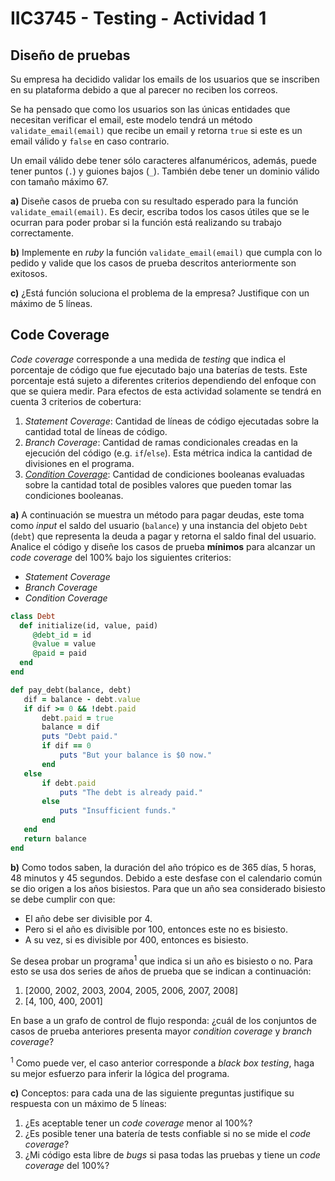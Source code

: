 # IIC3745 - Testing - Actividad 1

## Diseño de pruebas

Su empresa ha decidido validar los emails de los usuarios que se inscriben en su plataforma debido a que al parecer no reciben los correos.

Se ha pensado que como los usuarios son las únicas entidades que necesitan verificar el email, este modelo tendrá un método `validate_email(email)` que recibe un email y retorna `true` si este es un email válido y `false` en caso contrario.

Un email válido debe tener sólo caracteres alfanuméricos, además, puede tener puntos (`.`) y guiones bajos (`_`). También debe tener un dominio válido con tamaño máximo 67.

**a)** Diseñe casos de prueba con su resultado esperado para la función `validate_email(email)`. Es decir, escriba todos los casos útiles que se le ocurran para poder probar si la función está realizando su trabajo correctamente.

**b)** Implemente en _ruby_ la función `validate_email(email)` que cumpla con lo pedido y valide que los casos de prueba descritos anteriormente son exitosos.

**c)** ¿Está función soluciona el problema de la empresa? Justifique con un máximo de 5 líneas.

## Code Coverage

_Code coverage_ corresponde a una medida de _testing_ que indica el porcentaje de código que fue ejecutado bajo una baterías de tests. Este porcentaje está sujeto a diferentes criterios dependiendo del enfoque con que se quiera medir. Para efectos de esta actividad solamente se tendrá en cuenta 3 criterios de cobertura:

1. _Statement Coverage_: Cantidad de líneas de código ejecutadas sobre la cantidad total de líneas de código.
2. _Branch Coverage_: Cantidad de ramas condicionales creadas en la ejecución del código (e.g. `if`/`else`). Esta métrica indica la cantidad de divisiones en el programa.
3. [_Condition Coverage_](https://www.youtube.com/watch?v=ZnPmJd5aqyw): Cantidad de condiciones booleanas evaluadas sobre la cantidad total de posibles valores que pueden tomar las condiciones booleanas.

**a)** A continuación se muestra un método para pagar deudas, este toma como _input_ el saldo del usuario (`balance`) y una instancia del objeto `Debt` (`debt`) que representa la deuda a pagar y retorna el saldo final del usuario. Analice el código y diseñe los casos de prueba **mínimos** para alcanzar un _code coverage_ del 100% bajo los siguientes criterios:

* _Statement Coverage_
* _Branch Coverage_
* _Condition Coverage_

```ruby
class Debt
  def initialize(id, value, paid)
     @debt_id = id
     @value = value
     @paid = paid
  end
end

def pay_debt(balance, debt)
   dif = balance - debt.value
   if dif >= 0 && !debt.paid
       debt.paid = true
       balance = dif
       puts "Debt paid."
       if dif == 0
           puts "But your balance is $0 now."
       end
   else
       if debt.paid
           puts "The debt is already paid."
       else
           puts "Insufficient funds."
       end
   end
   return balance
end
```

**b)** Como todos saben, la duración del año trópico es de 365 días, 5 horas, 48 minutos y 45 segundos. Debido a este desfase con el calendario común se dio origen a los años bisiestos. Para que un año sea considerado bisiesto se debe cumplir con que:

* El año debe ser divisible por 4.
* Pero si el año es divisible por 100, entonces este no es bisiesto.
* A su vez, si es divisible por 400, entonces es bisiesto.

Se desea probar un programa<sup>1</sup> que indica si un año es bisiesto o no. Para esto se usa dos series de años de prueba que se indican a continuación:

1. [2000, 2002, 2003, 2004, 2005, 2006, 2007, 2008]
2. [4, 100, 400, 2001]

En base a un grafo de control de flujo responda: ¿cuál de los conjuntos de casos de prueba anteriores presenta mayor _condition coverage_ y _branch coverage_?

<sup>1</sup> Como puede ver, el caso anterior corresponde a _black box testing_, haga su mejor esfuerzo para inferir la lógica del programa.

**c)** Conceptos: para cada una de las siguiente preguntas justifique su respuesta con un máximo de 5 líneas:

1. ¿Es aceptable tener un _code coverage_ menor al 100%?
2. ¿Es posible tener una batería de tests confiable si no se mide el _code coverage_?
3. ¿Mi código esta libre de _bugs_ si pasa todas las pruebas y tiene un _code coverage_ del 100%?
